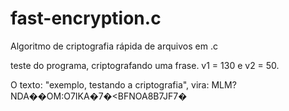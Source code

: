 # fast-encryption.c
Algoritmo de criptografia rápida de arquivos em .c

teste do programa, criptografando uma frase. v1 = 130 e v2 = 50.

O texto: "exemplo, testando a criptografia", vira: MLM?NDA��OM:O7IKA�7�<BFNOA8B7JF7�

